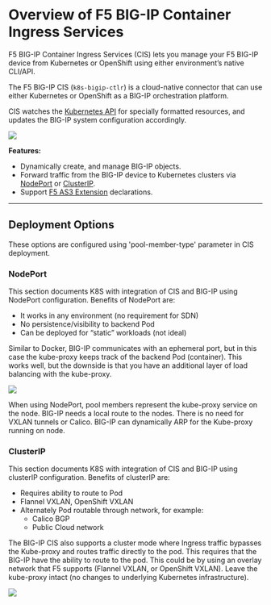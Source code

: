 # Overview of F5 BIG-IP Container Ingress Services

F5 BIG-IP Container Ingress Services (CIS) lets you manage your F5 BIG-IP device from Kubernetes or OpenShift using either environment’s native CLI/API.

The F5 BIG-IP CIS (`k8s-bigip-ctlr`) is a cloud-native connector that can use either Kubernetes or OpenShift as a BIG-IP orchestration platform.

CIS watches the [Kubernetes API](https://kubernetes.io/docs/concepts/overview/kubernetes-api/) for specially formatted resources, and updates the BIG-IP system configuration accordingly.

![](https://clouddocs.f5.com/containers/latest/_images/what-is-cis-diagram.png)  

**Features:**  
* Dynamically create, and manage BIG-IP objects.
* Forward traffic from the BIG-IP device to Kubernetes clusters via [NodePort](https://kubernetes.io/docs/concepts/services-networking/service/#nodeport) or [ClusterIP](https://kubernetes.io/docs/concepts/services-networking/service/#publishing-services-service-types).
* Support [F5 AS3 Extension](https://clouddocs.f5.com/products/extensions/f5-appsvcs-extension/latest/) declarations.  

---

## Deployment Options
These options are configured using 'pool-member-type' parameter in CIS deployment.

### NodePort
This section documents K8S with integration of CIS and BIG-IP using NodePort configuration. Benefits of NodePort are:

* It works in any environment (no requirement for SDN)
* No persistence/visibility to backend Pod
* Can be deployed for “static” workloads (not ideal)

Similar to Docker, BIG-IP communicates with an ephemeral port, but in this case the kube-proxy keeps track of the backend Pod (container). This works well, but the downside is that you have an additional layer of load balancing with the kube-proxy.

![](https://clouddocs.f5.com/containers/latest/_images/nodeport-diagram.png)

When using NodePort, pool members represent the kube-proxy service on the node. BIG-IP needs a local route to the nodes. There is no need for VXLAN tunnels or Calico. BIG-IP can dynamically ARP for the Kube-proxy running on node.

### ClusterIP
This section documents K8S with integration of CIS and BIG-IP using clusterIP configuration. Benefits of clusterIP are:

* Requires ability to route to Pod
* Flannel VXLAN, OpenShift VXLAN
* Alternately Pod routable through network, for example:
  * Calico BGP
  * Public Cloud network  

The BIG-IP CIS also supports a cluster mode where Ingress traffic bypasses the Kube-proxy and routes traffic directly to the pod. This requires that the BIG-IP have the ability to route to the pod. This could be by using an overlay network that F5 supports (Flannel VXLAN, or OpenShift VXLAN). Leave the kube-proxy intact (no changes to underlying Kubernetes infrastructure).

![](https://clouddocs.f5.com/containers/latest/_images/clusterip-diagram.png)